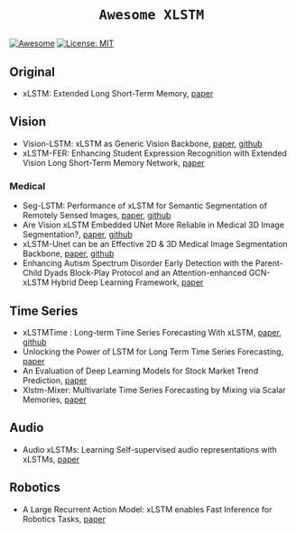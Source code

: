 # <p align=center>`Awesome XLSTM`</p> # 

[![Awesome](https://cdn.rawgit.com/sindresorhus/awesome/d7305f38d29fed78fa85652e3a63e154dd8e8829/media/badge.svg)](https://github.com/amirhossein-kz/Awesome-Diffusion-Models-in-Medical-Imaging) 
[![License: MIT](https://img.shields.io/badge/License-MIT-green.svg)](https://opensource.org/licenses/MIT)

## Original
* xLSTM: Extended Long Short-Term Memory, [paper](https://arxiv.org/abs/2405.04517)

## Vision
* Vision-LSTM: xLSTM as Generic Vision Backbone, [paper](https://arxiv.org/abs/2406.04303), [github](https://github.com/nx-ai/vision-lstm)
* xLSTM-FER: Enhancing Student Expression Recognition with Extended Vision Long Short-Term Memory Network, [paper](https://arxiv.org/pdf/2410.05074v1)

### Medical 
* Seg-LSTM: Performance of xLSTM for Semantic Segmentation of Remotely Sensed Images, [paper](https://arxiv.org/abs/2406.14086), [github](https://github.com/zhuqinfeng1999/Seg-LSTM)
* Are Vision xLSTM Embedded UNet More Reliable in Medical 3D Image Segmentation?, [paper](https://arxiv.org/abs/2406.16993), [github](https://github.com/duttapallabi2907/U-VixLSTM)
* xLSTM-Unet can be an Effective 2D & 3D Medical Image Segmentation Backbone, [paper](https://arxiv.org/pdf/2407.01530), [github](https://github.com/tianrun-chen/xLSTM-UNet-Pytorch)
* Enhancing Autism Spectrum Disorder Early Detection with the Parent-Child Dyads Block-Play Protocol and an Attention-enhanced GCN-xLSTM Hybrid Deep Learning Framework, [paper](https://arxiv.org/pdf/2408.16924)

## Time Series
* xLSTMTime : Long-term Time Series Forecasting With xLSTM, [paper](https://arxiv.org/abs/2407.10240), [github](https://github.com/muslehal/xLSTMTime)
* Unlocking the Power of LSTM for Long Term Time Series Forecasting, [paper](https://arxiv.org/pdf/2408.10006)
* An Evaluation of Deep Learning Models for Stock Market Trend Prediction, [paper](https://arxiv.org/pdf/2408.12408)
* Xlstm-Mixer: Multivariate Time Series Forecasting by Mixing via Scalar Memories, [paper](https://arxiv.org/pdf/2410.16928)

## Audio
* Audio xLSTMs: Learning Self-supervised audio representations with xLSTMs, [paper](https://arxiv.org/abs/2408.16568)

## Robotics
* A Large Recurrent Action Model: xLSTM enables Fast Inference for Robotics Tasks, [paper](https://arxiv.org/pdf/2410.22391)





